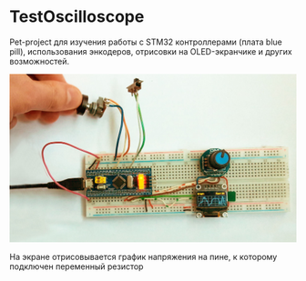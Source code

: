 # TestOscilloscope
Pet-project для изучения работы с STM32 контроллерами (плата blue pill), использования энкодеров, отрисовки на OLED-экранчике и других возможностей.

![](./TestOscSTM32.jpg "TestOscilloscope")

На экране отрисовывается график напряжения на пине, к которому подключен переменный резистор


